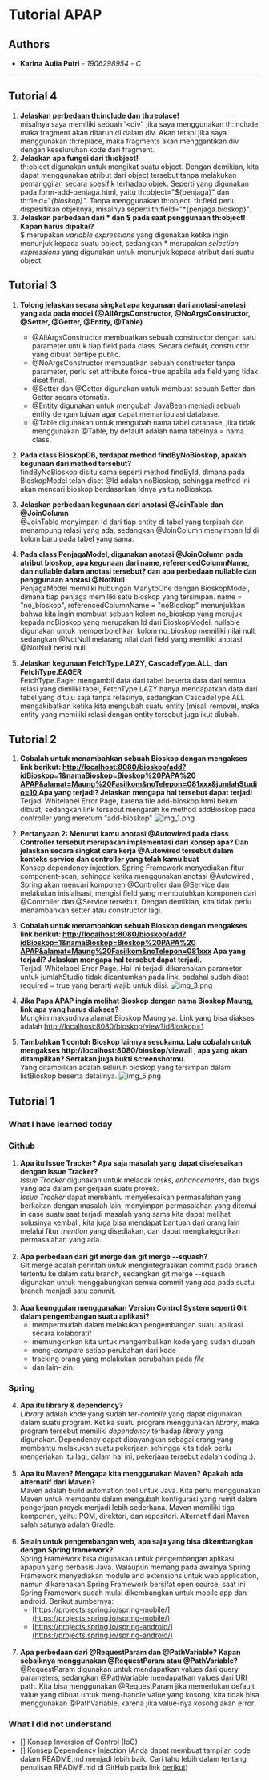 # Tutorial APAP
## Authors
* **Karina Aulia Putri** - *1906298954* - *C*
--- 
## Tutorial 4
1. **Jelaskan perbedaan th:include dan th:replace!**
   <br> misalnya saya memiliki sebuah '<div', jika saya menggunakan th:include, maka fragment akan ditaruh di dalam div.
   Akan tetapi jika saya menggunakan th:replace, maka fragments akan menggantikan div dengan keseluruhan kode dari fragment.
2. **Jelaskan apa fungsi dari th:object!**
   <br> th:object digunakan untuk mengikat suatu object. Dengan demikian, kita dapat menggunakan atribut dari object tersebut tanpa melakukan pemanggilan secara spesifik
   terhadap objek. Seperti yang digunakan pada form-add-penjaga.html, yaitu th:object="${penjaga}" dan th:field="*{bioskop}".* Tanpa menggunakan th:object,
   th:field perlu dispesifikan objeknya, misalnya seperti th:field="*{penjaga.bioskop}".
3. **Jelaskan perbedaan dari * dan $ pada saat penggunaan th:object! Kapan harus dipakai?**
   <br> $ merupakan _variable expressions_ yang digunakan ketika ingin menunjuk kepada suatu object, sedangkan * 
   merupakan _selection expressions_ yang digunakan untuk menunjuk kepada atribut dari suatu object.

## Tutorial 3
1. **Tolong jelaskan secara singkat apa kegunaan dari anotasi-anotasi yang ada pada model
   (@AllArgsConstructor, @NoArgsConstructor, @Setter, @Getter, @Entity, @Table)**
   - @AllArgsConstructor membuatkan sebuah constructor dengan satu parameter untuk tiap
   field pada class. Secara default, constructor yang dibuat bertipe public.
   - @NoArgsConstructor membuatkan sebuah constructor tanpa parameter, perlu set attribute
     force=true apabila ada field yang tidak diset final.
   - @Setter dan @Getter digunakan untuk membuat sebuah Setter dan Getter secara otomatis.
   - @Entity digunakan untuk mengubah JavaBean menjadi sebuah entity dengan tujuan agar dapat
     memanipulasi database.
   - @Table digunakan untuk mengubah nama tabel database, jika tidak menggunakan @Table, by default
     adalah nama tabelnya = nama class.
   
2. **Pada class BioskopDB, terdapat method findByNoBioskop, apakah kegunaan dari method
   tersebut?**
   <br>findByNoBioskop disitu sama seperti method findById, dimana pada BioskopModel telah diset @Id
   adalah noBioskop, sehingga  method ini akan mencari bioskop berdasarkan Idnya yaitu noBioskop.

3. **Jelaskan perbedaan kegunaan dari anotasi @JoinTable dan @JoinColumn**
   <br> @JoinTable menyimpan Id dari tiap entity di tabel yang terpisah dan menampung relasi yang ada, sedangkan @JoinColumn
   menyimpan Id di kolom baru pada tabel yang sama.

4. **Pada class PenjagaModel, digunakan anotasi @JoinColumn pada atribut bioskop, apa
   kegunaan dari name, referencedColumnName, dan nullable dalam anotasi tersebut? dan apa
   perbedaan nullable dan penggunaan anotasi @NotNull**
   <br>PenjagaModel memiliki hubungan ManytoOne dengan BioskopModel, dimana tiap penjaga memiliki satu bioskop yang tersimpan.
   name = "no_bioskop", referencedColumnName = "noBioskop" menunjukkan bahwa kita ingin membuat sebuah kolom no_bioskop yang merujuk kepada
   noBioskop yang merupakan Id dari BioskopModel. nullable digunakan untuk memperbolehkan kolom no_bioskop memiliki nilai
   null, sedangkan @NotNull melarang nilai dari field yang memiliki anotasi @NotNull berisi null. 

5. **Jelaskan kegunaan FetchType.LAZY, CascadeType.ALL, dan FetchType.EAGER**
   <br>FetchType.Eager mengambil data dari tabel beserta data dari semua relasi yang dimiliki tabel, FetchType.LAZY hanya mendapatkan
   data dari tabel yang dituju saja tanpa relasinya, sedangkan CascadeType.ALL mengakibatkan ketika kita mengubah suatu entity (misal: remove), maka entity
   yang memiliki relasi dengan entity tersebut juga ikut diubah. 


## Tutorial 2
1. **Cobalah untuk menambahkan sebuah Bioskop dengan mengakses link berikut:
   [http://localhost:8080/bioskop/add?idBioskop=1&namaBioskop=Bioskop%20PAPA%20
   APAP&alamat=Maung%20Fasilkom&noTelepon=081xxx&jumlahStudio=10 ]()
   Apa yang terjadi? Jelaskan mengapa hal tersebut dapat terjadi**
   <br/> Terjadi Whitelabel Error Page, karena file add-bioskop.html belum dibuat, sedangkan link tersebut
   mengarah ke method addBioskop pada controller yang mereturn "add-bioskop"
   ![img_1.png](img_1.png)

2. **Pertanyaan 2: Menurut kamu anotasi @Autowired pada class Controller tersebut
   merupakan implementasi dari konsep apa? Dan jelaskan secara singkat cara kerja
   @Autowired tersebut dalam konteks service dan controller yang telah kamu buat**
   <br/> Konsep dependency injection.
   Spring Framework menyediakan fitur component-scan, sehingga ketika menggunakan anotasi @Autowired
   , Spring akan mencari komponen @Controller dan @Service dan melakukan inisialisasi, mengisi field
   yang membutuhkan komponen dari @Controller dan @Service tersebut. Dengan demikian,
   kita tidak perlu menambahkan setter atau constructor lagi.
3. **Cobalah untuk menambahkan sebuah Bioskop dengan mengakses link
   berikut:
   [http://localhost:8080/bioskop/add?idBioskop=1&namaBioskop=Bioskop%20PAPA%20
   APAP&alamat=Maung%20Fasilkom&noTelepon=081xxx]() Apa yang terjadi? Jelaskan
   mengapa hal tersebut dapat terjadi.**
   <br/> Terjadi Whitelabel Error Page. Hal ini terjadi dikarenakan parameter untuk jumlahStudio tidak dicantumkan
   pada link, padahal sudah diset required = true yang berarti wajib untuk diisi.
   ![img_3.png](img_3.png)
4. **Jika Papa APAP ingin melihat Bioskop dengan nama Bioskop Maung,
   link apa yang harus diakses?**
   <br/> Mungkin maksudnya alamat Bioskop Maung ya. Link yang bisa diakses adalah
   [http://localhost:8080/bioskop/view?idBioskop=1](http://localhost:8080/bioskop/view/id-bioskop/1)
5. **Tambahkan 1 contoh Bioskop lainnya sesukamu. Lalu cobalah untuk
   mengakses http://localhost:8080/bioskop/viewall , apa yang akan ditampilkan? Sertakan
   juga bukti screenshotmu.**
   <br/> Yang ditampilkan adalah seluruh bioskop yang tersimpan dalam listBioskop beserta detailnya.
   ![img_5.png](img_5.png)

## Tutorial 1
### What I have learned today

### Github
1. **Apa itu Issue Tracker? Apa saja masalah yang dapat diselesaikan dengan Issue Tracker?**
   <br/> _Issue Tracker_ digunakan untuk melacak _tasks_, _enhancements_, dan _bugs_ yang ada dalam pengerjaan suatu proyek.
   <br/> _Issue Tracker_ dapat membantu menyelesaikan permasalahan yang berkaitan dengan masalah lain, 
   menyimpan permasalahan yang ditemui in case suatu saat terjadi masalah yang sama kita dapat melihat solusinya
   kembali, kita juga bisa mendapat bantuan dari orang lain melalui fitur _mention_ yang disediakan, dan 
   dapat mengkategorikan permasalahan yang ada.<br/><br/>
2. **Apa perbedaan dari git merge dan git merge --squash?**
   <br/> Git merge adalah perintah untuk mengintegrasikan commit pada branch tertentu ke dalam satu branch, 
   sedangkan git merge --squash digunakan untuk menggabungkan semua commit yang ada pada suatu branch menjadi satu commit. <br/></br>
3. **Apa keunggulan menggunakan Version Control System seperti Git dalam pengembangan
   suatu aplikasi?**
   - mempermudah dalam melakukan pengembangan suatu aplikasi 
   secara kolaboratif
   - memungkinkan kita untuk mengembalikan kode yang sudah diubah
   - meng-_compare_ setiap perubahan dari kode
   - tracking orang yang melakukan perubahan pada _file_
   - dan lain-lain.
### Spring
4. **Apa itu library & dependency?**
   <br/>_Library_ adalah kode yang sudah ter-_compile_ yang dapat digunakan dalam suatu program.
   Ketika suatu program menggunakan _library_, maka program tersebut memiliki _dependency_ terhadap
   _library_ yang digunakan. Dependency dapat dibayangkan sebagai orang yang membantu melakukan suatu pekerjaan
   sehingga kita tidak perlu mengerjakan itu lagi, dalam hal ini, pekerjaan tersebut adalah coding :).
   <br/><br/>
5. **Apa itu Maven? Mengapa kita menggunakan Maven? Apakah ada alternatif dari Maven?**
   <br/>Maven adalah build automation tool untuk Java. Kita perlu menggunakan Maven untuk membantu dalam 
   mengubah konfigurasi yang rumit dalam pengerjaan proyek menjadi lebih sederhana. 
   Maven memiliki tiga komponen, yaitu: POM, direktori, dan repositori. Alternatif dari Maven
   salah satunya adalah Gradle. <br/><br/>
6. **Selain untuk pengembangan web, apa saja yang bisa dikembangkan dengan Spring
   framework?**
   <br/>Spring Framework bisa digunakan untuk pengembangan aplikasi apapun yang berbasis Java.
   Walaupun memang pada awalnya Spring Framework menyediakan module and extensions untuk web application,
   namun dikarenakan Spring Framework bersifat open source, saat ini Spring Framework sudah mulai dikembangkan
   untuk mobile app dan android. Berikut sumbernya: 
   - [https://projects.spring.io/spring-mobile/](https://projects.spring.io/spring-mobile/)
   - [https://projects.spring.io/spring-android/](https://projects.spring.io/spring-android/)
<br/><br/>
7. **Apa perbedaan dari @RequestParam dan @PathVariable? Kapan sebaiknya
   menggunakan @RequestParam atau @PathVariable?**
   @RequestParam digunakan untuk mendapatkan values dari query parameters, sedangkan @PathVariable
   mendapatkan values dari URI path. Kita bisa menggunakan @RequestParam jika memerlukan default value
   yang dibuat untuk meng-handle value yang kosong, kita tidak bisa menggunakan @PathVariable, karena jika
   value-nya kosong akan error.



### What I did not understand
- [] Konsep Inversion of Control (IoC)
- [] Konsep Dependency Injection
  (Anda dapat membuat tampilan code dalam README.md menjadi lebih baik. Cari tahu
  lebih dalam tentang penulisan README.md di GitHub pada link
  [berikut](https://help.github.com/en/articles/basic-writing-and-formatting-syntax))
